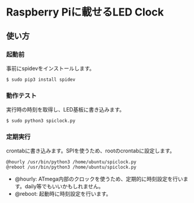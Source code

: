 # Raspberry Piに載せるLED Clock

## 使い方

### 起動前

事前にspidevをインストールします。

```
$ sudo pip3 install spidev
```

### 動作テスト

実行時の時刻を取得し、LED基板に書き込みます。

```
$ sudo python3 spiclock.py
```

### 定期実行

crontabに書き込みます。SPIを使うため、rootのcrontabに設定します。

```
@hourly /usr/bin/python3 /home/ubuntu/spiclock.py
@reboot /usr/bin/python3 /home/ubuntu/spiclock.py
```

- @hourly: ATmega内部のクロックを使うため、定期的に時刻設定を行います。daily等でもいいかもしれません。
- @reboot: 起動時に時刻設定を行います。
